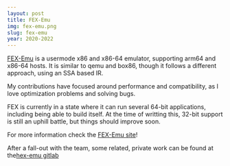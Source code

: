 ```yaml
---
layout: post
title: FEX-Emu
img: fex-emu.png
slug: fex-emu
year: 2020-2022
---
```


[FEX-Emu](https://fex-emu.org) is a usermode x86 and x86-64 emulator, supporting arm64 and x86-64 hosts. It is similar to qemu and box86,
though it follows a different approach, using an SSA based IR.

My contributions have focused around performance and compatibility, as I love optimization problems and solving bugs.

FEX is currently in a state where it can run several 64-bit applications, including being able to build itself. At the time of writting this, 32-bit support is still an uphill battle, but things should improve soon.

For more information check the [FEX-Emu site](https://fex-emu.org)!

After a fall-out with the team, some related, private work can be found at the[hex-emu gitlab](https://gitlab.com/hex-emu/hex-emu)
